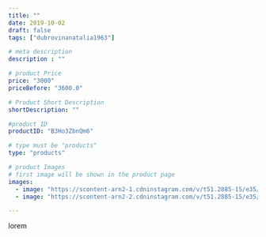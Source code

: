 ```yaml
---
title: ""
date: 2019-10-02
draft: false
tags: ["dubrovinanatalia1963"]

# meta description
description : ""

# product Price
price: "3000"
priceBefore: "3600.0"

# Product Short Description
shortDescription: ""

#product ID
productID: "B3Ho3ZbnQm6"

# type must be "products"
type: "products"

# product Images
# first image will be shown in the product page
images:
  - image: "https://scontent-arn2-1.cdninstagram.com/v/t51.2885-15/e35/71093564_688412008328860_7568986290494883668_n.jpg?se=7&tp=1&_nc_ht=scontent-arn2-1.cdninstagram.com&_nc_cat=104&_nc_ohc=pH5jOomFoh0AX_68lHP&ccb=7-4&oh=fa1806c7c238e30b22be2a063ad68439&oe=6082E202&ig_cache_key=MjE0NTg2MzQ3NDg1MzI2MDA1NA%3D%3D.2-ccb7-4"
  - image: "https://scontent-arn2-2.cdninstagram.com/v/t51.2885-15/e35/69782866_2082410885193305_2340339008779781550_n.jpg?se=7&tp=1&_nc_ht=scontent-arn2-2.cdninstagram.com&_nc_cat=105&_nc_ohc=0hY8Pg9_c-EAX90E7vE&ccb=7-4&oh=f82a950e3995fe97bacddf13eec58557&oe=6083926B&ig_cache_key=MjE0NTg2MzQ3NDg0NDk0NTE1OA%3D%3D.2-ccb7-4"

---
```

lorem
